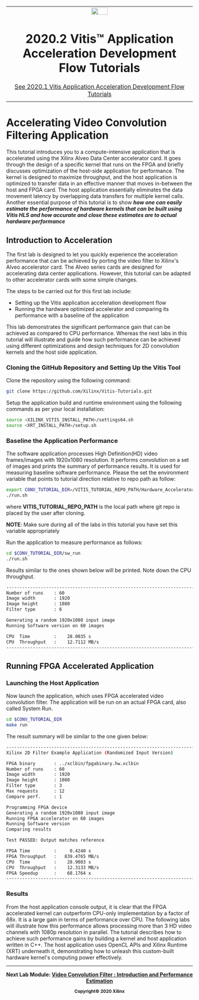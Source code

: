 ﻿﻿<table class="sphinxhide">
 <tr>
   <td align="center"><img src="https://www.xilinx.com/content/dam/xilinx/imgs/press/media-kits/corporate/xilinx-logo.png" width="30%"/><h1>2020.2 Vitis™ Application Acceleration Development Flow Tutorials</h1>
   <a href="https://github.com/Xilinx/Vitis-Tutorials/tree/2020.1">See 2020.1 Vitis Application Acceleration Development Flow Tutorials</a>
   </td>
 </tr>
 <tr>
 <td>
 </td>
 </tr>
</table>

# Accelerating Video Convolution Filtering Application

This tutorial introduces you to a compute-intensive application that is accelerated using the Xilinx Alveo Data Center accelerator card. It goes through the design of a specific kernel that runs on the FPGA and briefly discusses optimization of the host-side application for performance. The kernel is designed to maximize throughput, and the host application is optimized to transfer data in an effective manner that moves in-between the host and FPGA card. The host application essentially eliminates the data movement latency by overlapping data transfers for multiple kernel calls. Another essential purpose of this tutorial is to show **_how one can easily estimate the performance of hardware kernels that can be built using Vitis HLS and how accurate and close these estimates are to actual hardware performance_**

## Introduction to Acceleration

The first lab is designed to let you quickly experience the acceleration performance that can be achieved by porting the video filter to Xilinx's Alveo accelerator card. The Alveo series cards are designed for accelerating data center applications. However, this tutorial can be adapted to other accelerator cards with some simple changes.

 The steps to be carried out for this first lab include:

- Setting up the Vitis application acceleration development flow
- Running the hardware optimized accelerator and comparing its performance with a baseline of the application

This lab demonstrates the significant performance gain that can be achieved as compared to CPU performance. Whereas the next labs in this tutorial will illustrate and guide how such performance can be achieved using different optimizations and design techniques for 2D convolution kernels and the host side application.

### Cloning the GitHub Repository and Setting Up the Vitis Tool

Clone the repository using the following command:

```bash
git clone https://github.com/Xilinx/Vitis-Tutorials.git
```

Setup the application build and runtime environment using the following commands as per your local installation:

```bash
source <XILINX_VITIS_INSTALL_PATH>/settings64.sh
source <XRT_INSTALL_PATH>/setup.sh
```

### Baseline the Application Performance

The software application processes High Definition(HD) video frames/images with 1920x1080 resolution. It performs convolution on a set of images and prints the summary of performance results. It is used for measuring baseline software performance. Please the set the environment variable that points to tutorial direction relative to repo path as follow:

```bash
export CONV_TUTORIAL_DIR=/VITIS_TUTORIAL_REPO_PATH/Hardware_Accelerators/Design_Tutorials/01-convolution-tutorial
./run.sh 
```

where **VITIS_TUTORIAL_REPO_PATH** is the local path where git repo is placed by the user after cloning.

  **NOTE**: Make sure during all of the labs in this tutorial you have set this variable appropriately  

Run the application to measure performance as follows:

```bash
cd $CONV_TUTORIAL_DIR/sw_run
./run.sh 
```

Results similar to the ones shown below will be printed. Note down the CPU throughput.

```bash
----------------------------------------------------------------------------
Number of runs    : 60
Image width       : 1920
Image height      : 1080
Filter type       : 6

Generating a random 1920x1080 input image
Running Software version on 60 images

CPU  Time         :    28.0035 s
CPU  Throughput   :    12.7112 MB/s
----------------------------------------------------------------------------
```

## Running FPGA Accelerated Application

### Launching the Host Application

Now launch the application, which uses FPGA accelerated video convolution filter. The application will be run on an actual FPGA card, also called System Run.

```bash
cd $CONV_TUTORIAL_DIR
make run
```

The result summary will be similar to the one given below:

```bash
----------------------------------------------------------------------------
Xilinx 2D Filter Example Application (Randomized Input Version)

FPGA binary       : ../xclbin/fpgabinary.hw.xclbin
Number of runs    : 60
Image width       : 1920
Image height      : 1080
Filter type       : 3
Max requests      : 12
Compare perf.     : 1

Programming FPGA device
Generating a random 1920x1080 input image
Running FPGA accelerator on 60 images
Running Software version
Comparing results

Test PASSED: Output matches reference

FPGA Time         :     0.4240 s
FPGA Throughput   :   839.4765 MB/s
CPU  Time         :    28.9083 s
CPU  Throughput   :    12.3133 MB/s
FPGA Speedup      :    68.1764 x
----------------------------------------------------------------------------
```

### Results

 From the host application console output, it is clear that the FPGA accelerated kernel can outperform CPU-only implementation by a factor of 68x. It is a large gain in terms of performance over CPU. The following labs will illustrate how this performance allows processing more than 3 HD video channels with 1080p resolution in parallel. The tutorial describes how to achieve such performance gains by building a kernel and host application written in C++.  The host application uses OpenCL APIs and Xilinx Runtime (XRT) underneath it, demonstrating how to unleash this custom-built hardware kernel's computing power effectively.

---------------------------------------

<p align="center"><b>
Next Lab Module: <a href="./lab1_app_introduction_performance_estimation.md">Video Convolution Filter : Introduction and Performance Estimation</a>
<p align="center"><sup>Copyright&copy; 2020 Xilinx</sup></p>
</b></p>
